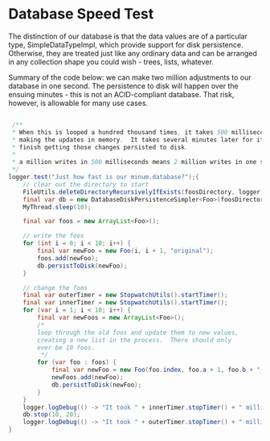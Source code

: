 Database Speed Test
===================

The distinction of our database is that the data values are of a particular type,
SimpleDataTypeImpl, which provide support for disk persistence.  Otherwise, they
are treated just like any ordinary data and can be arranged in any collection
shape you could wish - trees, lists, whatever.

Summary of the code below: we can make two million adjustments to our database in
one second.  The persistence to disk will happen over the ensuing minutes - this
is not an ACID-compliant database.  That risk, however, is allowable for many
use cases.

```java

 /**
 * When this is looped a hundred thousand times, it takes 500 milliseconds to finish
 * making the updates in memory.  It takes several minutes later for it to
 * finish getting those changes persisted to disk.
 *
 * a million writes in 500 milliseconds means 2 million writes in one sec.
 */
logger.test("Just how fast is our minum.database?");{
    // clear out the directory to start
    FileUtils.deleteDirectoryRecursivelyIfExists(foosDirectory, logger);
    final var db = new DatabaseDiskPersistenceSimpler<Foo>(foosDirectory, context);
    MyThread.sleep(10);

    final var foos = new ArrayList<Foo>();

    // write the foos
    for (int i = 0; i < 10; i++) {
        final var newFoo = new Foo(i, i + 1, "original");
        foos.add(newFoo);
        db.persistToDisk(newFoo);
    }

    // change the foos
    final var outerTimer = new StopwatchUtils().startTimer();
    final var innerTimer = new StopwatchUtils().startTimer();
    for (var i = 1; i < 10; i++) {
        final var newFoos = new ArrayList<Foo>();
        /*
        loop through the old foos and update them to new values,
        creating a new list in the process.  There should only
        ever be 10 foos.
         */
        for (var foo : foos) {
            final var newFoo = new Foo(foo.index, foo.a + 1, foo.b + "_updated");
            newFoos.add(newFoo);
            db.persistToDisk(newFoo);
        }
    }
    logger.logDebug(() -> "It took " + innerTimer.stopTimer() + " milliseconds to make the updates in memory");
    db.stop(10, 20);
    logger.logDebug(() -> "It took " + outerTimer.stopTimer() + " milliseconds to finish writing everything to disk");
}
```
